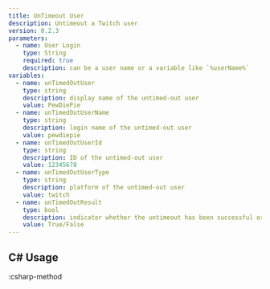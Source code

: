 ```yaml
---
title: UnTimeout User
description: Untimeout a Twitch user
version: 0.2.3
parameters:
  - name: User Login
    type: String
    required: true
    description: can be a user name or a variable like `%userName%`
variables:
  - name: unTimedOutUser
    type: string
    description: display name of the untimed-out user
    value: PewDiePie
  - name: unTimedOutUserName
    type: string
    description: login name of the untimed-out user
    value: pewdiepie
  - name: unTimedOutUserId
    type: string
    description: ID of the untimed-out user
    value: 12345678
  - name: unTimedOutUserType
    type: string
    description: platform of the untimed-out user
    value: twitch
  - name: unTimedOutResult
    type: bool
    description: indicator whether the untimeout has been successful or not
    value: True/False
---
```


## C# Usage
:csharp-method
